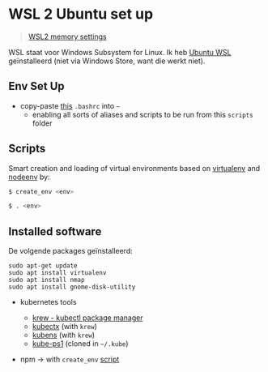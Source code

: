 # WSL 2 Ubuntu set up

> [WSL2 memory settings](https://medium.com/@lewwybogus/how-to-stop-wsl2-from-hogging-all-your-ram-with-docker-d7846b9c5b37)

WSL staat voor Windows Subsystem for Linux. Ik heb [Ubuntu WSL](https://wiki.ubuntu.com/WSL) geïnstalleerd (niet via Windows Store, want die werkt niet).

## Env Set Up

- copy-paste [this](.bashrc) `.bashrc` into `~`
  - enabling all sorts of aliases and scripts to be run from this `scripts` folder

## Scripts

Smart creation and loading of virtual environments based on [virtualenv](https://virtualenv.pypa.io/en/latest/installation.html) and [nodeenv](https://pypi.org/project/nodeenv/#local-installation) by:

```bash
$ create_env <env>

$ . <env>
```

## Installed software

De volgende packages geïnstalleerd:

```
sudo apt-get update
sudo apt install virtualenv
sudo apt install nmap
sudo apt install gnome-disk-utility
```

- kubernetes tools
  - [krew - kubectl package manager](https://krew.sigs.k8s.io/docs/user-guide/setup/install/)
  - [kubectx](https://github.com/ahmetb/kubectx) (with `krew`)
  - [kubens](https://github.com/ahmetb/kubectx) (with `krew`)
  - [kube-ps1](https://github.com/jonmosco/kube-ps1) (cloned in `~/.kube`)

- npm -> with `create_env` [script](#scripts)
